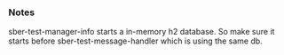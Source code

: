 ### Notes

sber-test-manager-info starts a in-memory h2 database. So make sure it starts before sber-test-message-handler which
is using the same db.